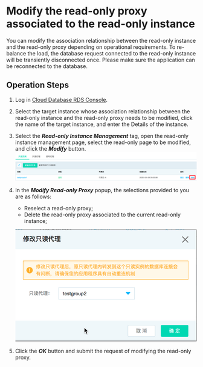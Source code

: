 # Modify the read-only proxy associated to the read-only instance
You can modify the association relationship between the read-only instance and the read-only proxy depending on operational requirements. To re-balance the load, the database request connected to the read-only instance will be transiently disconnected once. Please make sure the application can be reconnected to the database.

## Operation Steps
1. Log in [Cloud Database RDS Console](https://rds-console.jdcloud.com/database).
2. Select the target instance whose association relationship between the read-only instance and the read-only proxy needs to be modified, click the name of the target instance, and enter the Details of the instance.
3. Select the ***Read-only Instance Management*** tag, open the read-only instance management page, select the read-only page to be modified, and click the ***Modify*** button.
   ![修改只读代理入口](../../../../../image/RDS/ReadonlyInstance-List.png)
4. In the ***Modify Read-only Proxy*** popup, the selections provided to you are as follows:
    * Reselect a read-only proxy;
    * Delete the read-only proxy associated to the current read-only instance;
    
    ![修改只读代理](../../../../../image/RDS/ReadonlyInstance-Reset.png)

5. Click the ***OK*** button and submit the request of modifying the read-only proxy.